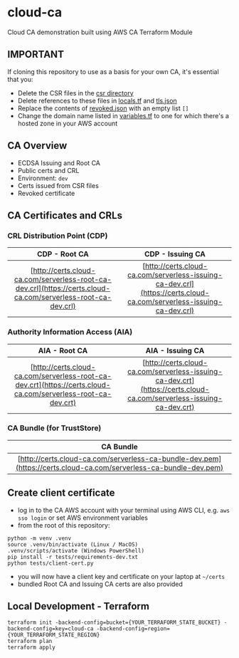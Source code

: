 # cloud-ca
Cloud CA demonstration built using AWS CA Terraform Module

## IMPORTANT
If cloning this repository to use as a basis for your own CA, it's essential that you:
* Delete the CSR files in the [csr directory](./certs/dev/csrs/)
* Delete references to these files in [locals.tf](./locals.tf) and [tls.json](./certs/dev/tls.json)
* Replace the contents of [revoked.json](./certs/dev/revoked.json) with an empty list `[]`
* Change the domain name listed in [variables.tf](variables.tf) to one for which there's a hosted zone in your AWS account 

## CA Overview
* ECDSA Issuing and Root CA
* Public certs and CRL
* Environment: `dev`
* Certs issued from CSR files
* Revoked certificate

## CA Certificates and CRLs

### CRL Distribution Point (CDP)

|                                       CDP - Root CA                                        |                                         CDP - Issuing CA                                         |
:------------:|:------------:|
|                    [http://certs.cloud-ca.com/serverless-root-ca-dev.crl](https://certs.cloud-ca.com/serverless-root-ca-dev.crl)                     |                      [http://certs.cloud-ca.com/serverless-issuing-ca-dev.crl](https://certs.cloud-ca.com/serverless-issuing-ca-dev.crl)                      |

### Authority Information Access (AIA)

|                                       AIA - Root CA                                        |                                       AIA - Issuing CA                                        |
|:------------:|:------------:|
|                    [http://certs.cloud-ca.com/serverless-root-ca-dev.crt](https://certs.cloud-ca.com/serverless-root-ca-dev.crt)                     |                    [http://certs.cloud-ca.com/serverless-issuing-ca-dev.crt](https://certs.cloud-ca.com/serverless-issuing-ca-dev.crt)                     |

### CA Bundle (for TrustStore)

|                                          CA Bundle                                           |
|:--------------------------------------------------------------------------------------------:|
|                      [http://certs.cloud-ca.com/serverless-ca-bundle-dev.pem](https://certs.cloud-ca.com/serverless-ca-bundle-dev.pem)                       |


## Create client certificate
* log in to the CA AWS account with your terminal using AWS CLI, e.g. `aws sso login` or set AWS environment variables
* from the root of this repository:
```
python -m venv .venv
source .venv/bin/activate (Linux / MacOS)
.venv/scripts/activate (Windows PowerShell)
pip install -r tests/requirements-dev.txt
python tests/client-cert.py
```
* you will now have a client key and certificate on your laptop at `~/certs`
* bundled Root CA and Issuing CA certs are also provided



## Local Development - Terraform
```
terraform init -backend-config=bucket={YOUR_TERRAFORM_STATE_BUCKET} -backend-config=key=cloud-ca -backend-config=region={YOUR_TERRAFORM_STATE_REGION}
terraform plan
terraform apply
```
